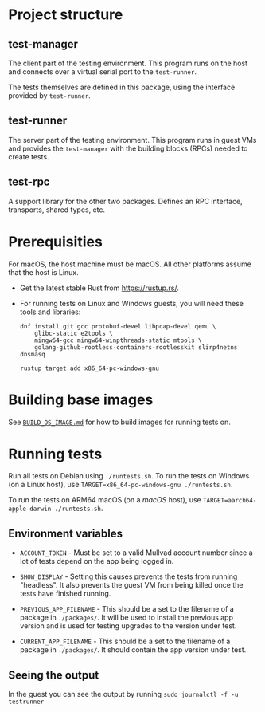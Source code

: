 # Project structure

## test-manager

The client part of the testing environment. This program runs on the host and connects over a
virtual serial port to the `test-runner`.

The tests themselves are defined in this package, using the interface provided by `test-runner`.

## test-runner

The server part of the testing environment. This program runs in guest VMs and provides the
`test-manager` with the building blocks (RPCs) needed to create tests.

## test-rpc

A support library for the other two packages. Defines an RPC interface, transports, shared types,
etc.

# Prerequisities

For macOS, the host machine must be macOS. All other platforms assume that the host is Linux.

* Get the latest stable Rust from https://rustup.rs/.

* For running tests on Linux and Windows guests, you will need these tools and libraries:

    ```
    dnf install git gcc protobuf-devel libpcap-devel qemu \
        glibc-static e2tools \
        mingw64-gcc mingw64-winpthreads-static mtools \
        golang-github-rootless-containers-rootlesskit slirp4netns dnsmasq

    rustup target add x86_64-pc-windows-gnu
    ```

# Building base images

See [`BUILD_OS_IMAGE.md`](./BUILD_OS_IMAGE.md) for how to build images for running tests on.

# Running tests
Run all tests on Debian using `./runtests.sh`. To run the tests on Windows (on a Linux host), use
`TARGET=x86_64-pc-windows-gnu ./runtests.sh`.

To run the tests on ARM64 macOS (on a *macOS* host), use
`TARGET=aarch64-apple-darwin ./runtests.sh`.

## Environment variables

* `ACCOUNT_TOKEN` - Must be set to a valid Mullvad account number since a lot of tests depend on
  the app being logged in.

* `SHOW_DISPLAY` - Setting this causes prevents the tests from running "headless". It also prevents
  the guest VM from being killed once the tests have finished running.

* `PREVIOUS_APP_FILENAME` - This should be a set to the filename of a package in `./packages/`. It
  will be used to install the previous app version and is used for testing upgrades to the version
  under test.

* `CURRENT_APP_FILENAME` - This should be a set to the filename of a package  in `./packages/`. It
  should contain the app version under test.

## Seeing the output
In the guest you can see the output by running `sudo journalctl -f -u testrunner`
